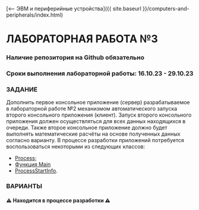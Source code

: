 [⟵ ЭВМ и периферийные устройства]({{ site.baseurl }}/computers-and-peripherals/index.html)

# **ЛАБОРАТОРНАЯ РАБОТА №3**

### **Наличие репозитория на Github обязательно**

### **Сроки выполнения лабораторной работы: 16.10.23 - 29.10.23**

### **ЗАДАНИЕ**

Дополнить первое консольное приложение (сервер) разрабатываемое в лабораторной работе №2 механизмом автоматического запуска второго консольного приложения (клиент). Запуск второго консольного приложения должен осуществляться для всех данных находящихся в очереди. Также второе консольное приложение должно будет выполнять математические расчёты на основе полученных данных согласно варианту. В процессе разработки приложений потребуется воспользоваться некоторыми из следующих классов:
*   [Process](https://learn.microsoft.com/ru-ru/dotnet/api/system.diagnostics.process?view=net-7.0);
*   [Функция Main](https://learn.microsoft.com/ru-ru/dotnet/csharp/fundamentals/program-structure/main-command-line)
*   [ProcessStartInfo](https://learn.microsoft.com/ru-ru/dotnet/api/system.diagnostics.processstartinfo?view=net-7.0).

### **ВАРИАНТЫ**

#### ⚠️ **Находится в процессе разработки** ⚠️
